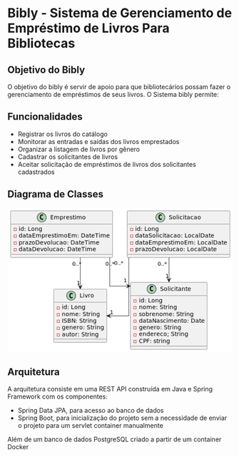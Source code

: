 # Bibly - Sistema de Gerenciamento de Empréstimo de Livros Para Bibliotecas

## Objetivo do Bibly

O objetivo do bibly é servir de apoio para que bibliotecários possam fazer o gerenciamento de empréstimos de seus livros. O Sistema bibly permite:

## Funcionalidades

- Registrar os livros do catálogo
- Monitorar as entradas e saídas dos livros emprestados
- Organizar a listagem de livros por gênero
- Cadastrar os solicitantes de livros
- Aceitar solicitação de empréstimos de livros dos solicitantes cadastrados

## Diagrama de Classes

![Diagrama de classes do Bibly](src/main/resources/domain.png)

## Arquitetura

A arquitetura consiste em uma REST API construída em Java e Spring Framework com os componentes:

- Spring Data JPA, para acesso ao banco de dados
- Spring Boot, para inicialização do projeto sem a necessidade de 
enviar o projeto para um servlet container manualmente 

Além de um banco de dados PostgreSQL criado a partir de um container Docker








